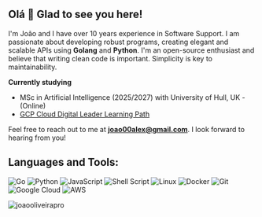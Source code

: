 ## Olá 👋 Glad to see you here!

I'm João and I have over 10 years experience in Software Support. I am passionate about developing robust programs, creating elegant and scalable APIs using **Golang** and **Python**. I'm an open-source enthusiast and believe that writing clean code is important. Simplicity is key to maintainability.

**Currently studying**
- MSc in Artificial Intelligence (2025/2027) with University of Hull, UK - (Online)
- [GCP Cloud Digital Leader Learning Path](https://www.cloudskillsboost.google/paths/9)

Feel free to reach out to me at **joao00alex@gmail.com**. I look forward to hearing from you!

## Languages and Tools:

![Go](https://img.shields.io/badge/go-%2300ADD8.svg?style=for-the-badge&logo=go&logoColor=white)
![Python](https://img.shields.io/badge/python-3670A0?style=for-the-badge&logo=python&logoColor=ffdd54)
![JavaScript](https://img.shields.io/badge/javascript-%23323330.svg?style=for-the-badge&logo=javascript&logoColor=%23F7DF1E)
![Shell Script](https://img.shields.io/badge/shell_script-%23121011.svg?style=for-the-badge&logo=gnu-bash&logoColor=white)
![Linux](https://img.shields.io/badge/Linux-FCC624?style=for-the-badge&logo=linux&logoColor=black)
![Docker](https://img.shields.io/badge/docker-%230db7ed.svg?style=for-the-badge&logo=docker&logoColor=white)
![Git](https://img.shields.io/badge/git-%23F05033.svg?style=for-the-badge&logo=git&logoColor=white)
![Google Cloud](https://img.shields.io/badge/Google%20Cloud-4285F4?&style=for-the-badge&logo=Google%20Cloud&logoColor=white)
![AWS](https://img.shields.io/badge/AWS-232F3E?style=for-the-badge&logo=amazonwebservices&logoColor=white)

<p><img align="left" src="https://github-readme-stats.vercel.app/api/top-langs?username=joaooliveirapro&show_icons=true&locale=en&layout=compact" alt="joaooliveirapro" /></p>
